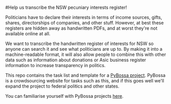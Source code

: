 #Help us transcribe the NSW pecuniary interests register!

Politicians have to declare their interests in terms of income sources, gifts, shares, directorships of companies, and other stuff. However, at best these registers are hidden away as handwritten PDFs, and at worst they're not available online at all. 

We want to transcribe the handwritten register of interests for NSW so anyone can search it and see what politicians are up to. By making it into a machine-readable format, it will also allow people to combine this with other data such as information about donations or Asic business register information to increase transparency in politics. 

This repo contains the task list and template for a [PyBossa project](http://crowdcrafting.org/app/nswpecuniaryinterests/). PyBossa is a crowdsourcing website for tasks such as this, and if this goes well we'll expand the project to federal politics and other states. 

You can familiarise yourself with PyBossa projects [here](http://docs.pybossa.com/en/latest/user/overview.html).
